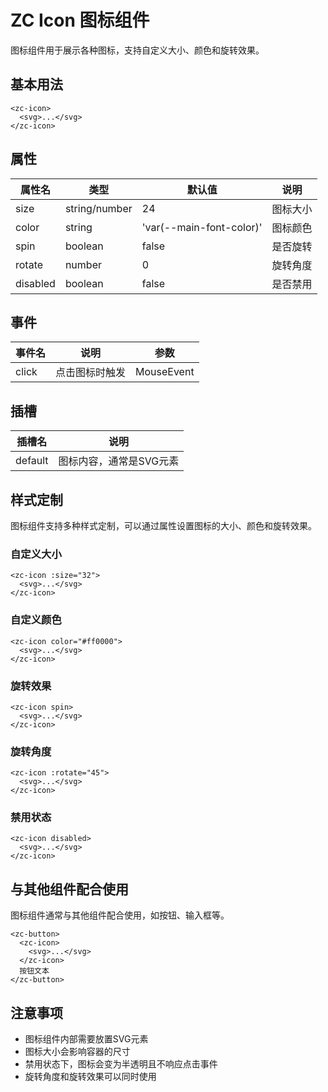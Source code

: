 



# ZC Icon 图标组件

图标组件用于展示各种图标，支持自定义大小、颜色和旋转效果。

## 基本用法

```vue
<zc-icon>
  <svg>...</svg>
</zc-icon>
```



## 属性

| 属性名 | 类型 | 默认值 | 说明 |
|-------|------|-------|------|
| size | string/number | 24 | 图标大小 |
| color | string | 'var(--main-font-color)' | 图标颜色 |
| spin | boolean | false | 是否旋转 |
| rotate | number | 0 | 旋转角度 |
| disabled | boolean | false | 是否禁用 |

## 事件

| 事件名 | 说明 | 参数 |
|-------|------|------|
| click | 点击图标时触发 | MouseEvent |

## 插槽

| 插槽名 | 说明 |
|-------|------|
| default | 图标内容，通常是SVG元素 |

## 样式定制

图标组件支持多种样式定制，可以通过属性设置图标的大小、颜色和旋转效果。

### 自定义大小

```vue
<zc-icon :size="32">
  <svg>...</svg>
</zc-icon>
```



### 自定义颜色

```vue
<zc-icon color="#ff0000">
  <svg>...</svg>
</zc-icon>
```



### 旋转效果

```vue
<zc-icon spin>
  <svg>...</svg>
</zc-icon>
```



### 旋转角度

```vue
<zc-icon :rotate="45">
  <svg>...</svg>
</zc-icon>
```



### 禁用状态

```vue
<zc-icon disabled>
  <svg>...</svg>
</zc-icon>
```



## 与其他组件配合使用

图标组件通常与其他组件配合使用，如按钮、输入框等。

```vue
<zc-button>
  <zc-icon>
    <svg>...</svg>
  </zc-icon>
  按钮文本
</zc-button>
```



## 注意事项

- 图标组件内部需要放置SVG元素
- 图标大小会影响容器的尺寸
- 禁用状态下，图标会变为半透明且不响应点击事件
- 旋转角度和旋转效果可以同时使用
